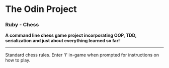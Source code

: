 # The Odin Project

### Ruby - Chess

**A command line chess game project incorporating OOP, TDD, serialization and just about everything learned so far!**

---

Standard chess rules. Enter 'i' in-game when prompted for instructions on how to play.

